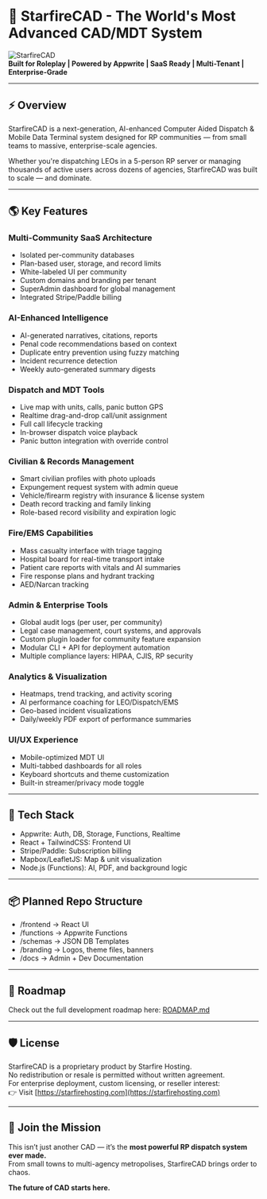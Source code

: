 # 🚨 StarfireCAD - The World's Most Advanced CAD/MDT System

![StarfireCAD](https://starfirehosting.com/logo.svg)  
**Built for Roleplay | Powered by Appwrite | SaaS Ready | Multi-Tenant | Enterprise-Grade**

---

## ⚡ Overview

StarfireCAD is a next-generation, AI-enhanced Computer Aided Dispatch & Mobile Data Terminal system designed for RP communities — from small teams to massive, enterprise-scale agencies.

Whether you're dispatching LEOs in a 5-person RP server or managing thousands of active users across dozens of agencies, StarfireCAD was built to scale — and dominate.

---

## 🌎 Key Features

### Multi-Community SaaS Architecture
- Isolated per-community databases
- Plan-based user, storage, and record limits
- White-labeled UI per community
- Custom domains and branding per tenant
- SuperAdmin dashboard for global management
- Integrated Stripe/Paddle billing

### AI-Enhanced Intelligence
- AI-generated narratives, citations, reports
- Penal code recommendations based on context
- Duplicate entry prevention using fuzzy matching
- Incident recurrence detection
- Weekly auto-generated summary digests

### Dispatch and MDT Tools
- Live map with units, calls, panic button GPS
- Realtime drag-and-drop call/unit assignment
- Full call lifecycle tracking
- In-browser dispatch voice playback
- Panic button integration with override control

### Civilian & Records Management
- Smart civilian profiles with photo uploads
- Expungement request system with admin queue
- Vehicle/firearm registry with insurance & license system
- Death record tracking and family linking
- Role-based record visibility and expiration logic

### Fire/EMS Capabilities
- Mass casualty interface with triage tagging
- Hospital board for real-time transport intake
- Patient care reports with vitals and AI summaries
- Fire response plans and hydrant tracking
- AED/Narcan tracking

### Admin & Enterprise Tools
- Global audit logs (per user, per community)
- Legal case management, court systems, and approvals
- Custom plugin loader for community feature expansion
- Modular CLI + API for deployment automation
- Multiple compliance layers: HIPAA, CJIS, RP security

### Analytics & Visualization
- Heatmaps, trend tracking, and activity scoring
- AI performance coaching for LEO/Dispatch/EMS
- Geo-based incident visualizations
- Daily/weekly PDF export of performance summaries

### UI/UX Experience
- Mobile-optimized MDT UI
- Multi-tabbed dashboards for all roles
- Keyboard shortcuts and theme customization
- Built-in streamer/privacy mode toggle

---

## 🔧 Tech Stack

- Appwrite: Auth, DB, Storage, Functions, Realtime
- React + TailwindCSS: Frontend UI
- Stripe/Paddle: Subscription billing
- Mapbox/LeafletJS: Map & unit visualization
- Node.js (Functions): AI, PDF, and background logic

---

## 📦 Planned Repo Structure

- /frontend → React UI
- /functions → Appwrite Functions
- /schemas → JSON DB Templates
- /branding → Logos, theme files, banners
- /docs → Admin + Dev Documentation

---

## 🚀 Roadmap

Check out the full development roadmap here: [ROADMAP.md](./ROADMAP.md)

---

## 🛡️ License

StarfireCAD is a proprietary product by Starfire Hosting.  
No redistribution or resale is permitted without written agreement.  
For enterprise deployment, custom licensing, or reseller interest:  
👉 Visit [https://starfirehosting.com](https://starfirehosting.com)

---

## 💬 Join the Mission

This isn’t just another CAD — it’s the **most powerful RP dispatch system ever made.**  
From small towns to multi-agency metropolises, StarfireCAD brings order to chaos.

**The future of CAD starts here.**